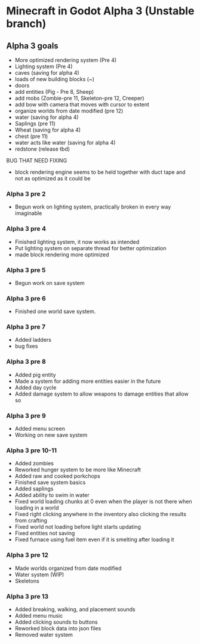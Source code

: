 # Minecraft in Godot Alpha 3 (Unstable branch)
## Alpha 3 goals
- More optimized rendering system (Pre 4)
- Lighting system (Pre 4)
- caves (saving for alpha 4)
- loads of new building blocks (~)
- doors
- add entities (Pig - Pre 8, Sheep)
- add mobs (Zombie-pre 11, Skeleton-pre 12, Creeper)
- add bow with camera that moves with cursor to extent
- organize worlds from date modified (pre 12)
- water (saving for alpha 4)
- Saplings (pre 11)
- Wheat (saving for alpha 4)
- chest (pre 11)
- water acts like water (saving for alpha 4)
- redstone (release tbd)

BUG THAT NEED FIXING
- block rendering engine seems to be held together with duct tape and not as optimized as it could be

### Alpha 3 pre 2
- Begun work on lighting system, practically broken in every way imaginable
### Alpha 3 pre 4
- Finished lighting system, it now works as intended
- Put lighting system on separate thread for better optimization
- made block rendering more optimized
### Alpha 3 pre 5
- Begun work on save system
### Alpha 3 pre 6
- Finished one world save system.
### Alpha 3 pre 7
- Added ladders
- bug fixes
### Alpha 3 pre 8
- Added pig entity
- Made a system for adding more entities easier in the future
- Added day cycle
- Added damage system to allow weapons to damage entities that allow so
### Alpha 3 pre 9
- Added menu screen
- Working on new save system
### Alpha 3 pre 10-11
- Added zombies
- Reworked hunger system to be more like Minecraft
- Added raw and cooked porkchops
- Finished save system basics
- Added saplings
- Added ability to swim in water
- Fixed world loading chunks at 0 even when the player is not there when loading in a world
- Fixed right clicking anywhere in the inventory also clicking the results from crafting
- Fixed world not loading before light starts updating 
- Fixed entities not saving
- Fixed furnace using fuel item even if it is smelting after loading it 
### Alpha 3 pre 12
- Made worlds organized from date modified
- Water system (WIP)
- Skeletons
### Alpha 3 pre 13
- Added breaking, walking, and placement sounds
- Added menu music
- Added clicking sounds to buttons
- Reworked block data into json files
- Removed water system